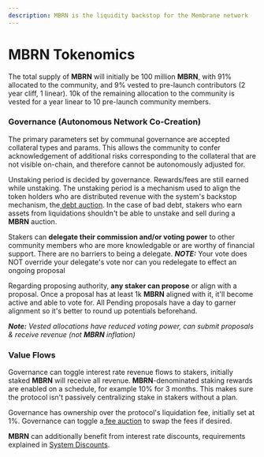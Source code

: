 ```yaml
---
description: MBRN is the liquidity backstop for the Membrane network
---
```


# MBRN Tokenomics

The total supply of **MBRN** will initially be 100 million **MBRN**, with 91% allocated to the community, and 9% vested to pre-launch contributors (2 year cliff, 1 linear). 10k of the remaining allocation to the community is vested for a year linear to 10 pre-launch community members.

### Governance (Autonomous Network Co-Creation)

The primary parameters set by communal governance are accepted collateral types and params. This allows the community to confer acknowledgement of additional risks corresponding to the collateral that are not visible on-chain, and therefore cannot be autonomously adjusted for.

Unstaking period is decided by governance. Rewards/fees are still earned while unstaking. The unstaking period is a mechanism used to align the token holders who are distributed revenue with the system's backstop mechanism, the[ debt auction](../smart-contracts/mbrn-auction.md#startauction). In the case of bad debt, stakers who earn assets from liquidations shouldn't be able to unstake and sell during a **MBRN** auction.

Stakers can **delegate their commission and/or voting power** to other community members who are more knowledgable or are worthy of financial support. There are no barriers to being a delegate. _**NOTE:**_ Your vote does NOT override your delegate's vote nor can you redelegate to effect an ongoing proposal

Regarding proposing authority, **any staker can propose** or align with a proposal. Once a proposal has at least 1k **MBRN** aligned with it, it'll become active and able to vote for. All Pending proposals have a day to garner alignment so it's better to round up potentials beforehand.

_**Note:** Vested allocations have reduced voting power, can submit proposals & receive revenue (not **MBRN** inflation)_

### Value Flows

Governance can toggle interest rate revenue flows to stakers, initially staked **MBRN** will receive all revenue. **MBRN**-denominated staking rewards are enabled on a schedule, for example 10% for 3 months. This makes sure the protocol isn't passively centralizing stake in stakers without a plan.

Governance has ownership over the protocol's liquidation fee, initially set at 1%. Governance can toggle a[ fee auction](../smart-contracts/mbrn-auction.md#startauction) to swap the fees if desired.

**MBRN** can additionally benefit from interest rate discounts, requirements explained in [System Discounts](system-discounts.md).
